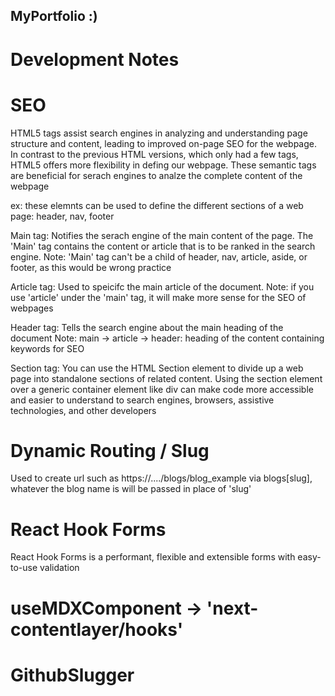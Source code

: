 ## MyPortfolio :)


# Development Notes

# SEO
HTML5 tags assist search engines in analyzing and understanding page structure and content, leading to improved on-page SEO for the webpage.
In contrast to the previous HTML versions, which only had a few tags, HTML5 offers more flexibility in defing our webpage.
These semantic tags are beneficial for serach engines to analze the complete content of the webpage

ex: these elemnts can be used to define the different sections of a web page: header, nav, footer 

Main tag: 
Notifies the serach engine of the main content of the page. The 'Main' tag contains the content or
article that is to be ranked in the search engine.
Note: 'Main' tag can't be a child of header, nav, article, aside, or footer, as this would be wrong practice

Article tag:
Used to speicifc the main article of the document.
Note: if you use 'article' under the 'main' tag, it will make more sense for the SEO of webpages

Header tag:
Tells the search engine about the main heading of the document
Note: main -> article -> header: heading of the content containing keywords for SEO

Section tag:
You can use the HTML Section element to divide up a web page into standalone sections of related content.
Using the section element over a generic container element like div can make code more accessible and easier to understand to
search engines, browsers, assistive technologies, and other developers

# Dynamic Routing / Slug
Used to create url such as https://..../blogs/blog_example
via blogs\[slug], whatever the blog name is will be passed in place of 'slug'

# React Hook Forms
React Hook Forms is a performant, flexible and extensible forms with easy-to-use validation


# useMDXComponent -> 'next-contentlayer/hooks'

# GithubSlugger

# 